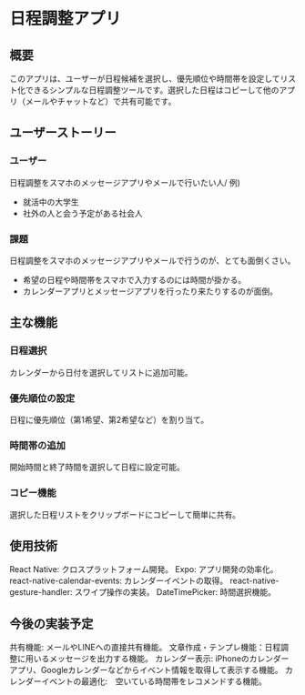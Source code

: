 # 日程調整アプリ
## 概要
このアプリは、ユーザーが日程候補を選択し、優先順位や時間帯を設定してリスト化できるシンプルな日程調整ツールです。選択した日程はコピーして他のアプリ（メールやチャットなど）で共有可能です。

## ユーザーストーリー
### ユーザー
日程調整をスマホのメッセージアプリやメールで行いたい人/
例)
- 就活中の大学生
- 社外の人と会う予定がある社会人

### 課題
日程調整をスマホのメッセージアプリやメールで行うのが、とても面倒くさい。
- 希望の日程や時間帯をスマホで入力するのには時間が掛かる。
- カレンダーアプリとメッセージアプリを行ったり来たりするのが面倒。

## 主な機能
### 日程選択
カレンダーから日付を選択してリストに追加可能。

### 優先順位の設定
日程に優先順位（第1希望、第2希望など）を割り当て。

### 時間帯の追加
開始時間と終了時間を選択して日程に設定可能。

### コピー機能
選択した日程リストをクリップボードにコピーして簡単に共有。

## 使用技術
React Native: クロスプラットフォーム開発。
Expo: アプリ開発の効率化。
react-native-calendar-events: カレンダーイベントの取得。
react-native-gesture-handler: スワイプ操作の実装。
DateTimePicker: 時間選択機能。

## 今後の実装予定
共有機能: メールやLINEへの直接共有機能。
文章作成・テンプレ機能：日程調整に用いるメッセージを出力する機能。
カレンダー表示: iPhoneのカレンダーアプリ、Googleカレンダーなどからイベント情報を取得して表示する機能。
カレンダーイベントの最適化:　空いている時間帯をレコメンドする機能。
